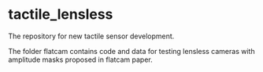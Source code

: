 # tactile_lensless
The repository for new tactile sensor development.

The folder flatcam contains code and data for testing lensless cameras with amplitude masks proposed in flatcam paper.
